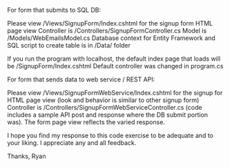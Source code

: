 For form that submits to SQL DB:

Please view /Views/SignupForm/Index.cshtml for the signup form HTML page view 
Controller is /Controllers/SignupFormController.cs
Model is /Models/WebEmailsModel.cs
Database context for Entity Framework and SQL script to create table is in /Data/ folder

If you run the program with localhost, the default index page that loads will be /SignupForm/Index.cshtml
Default controller was changed in program.cs
 
For form that sends data to web service / REST API:

Please view /Views/SignupFormWebService/Index.cshtml for the signup for HTML page view (look and behavior is similar to other signup form)
Controller is /Controllers/SignupFormWebServiceController.cs (code includes a sample API post and response where the DB submit portion was).
The form page view reflects the varied response. 

I hope you find my response to this code exercise to be adequate and to your liking. I appreciate any and all feedback.

Thanks, Ryan
